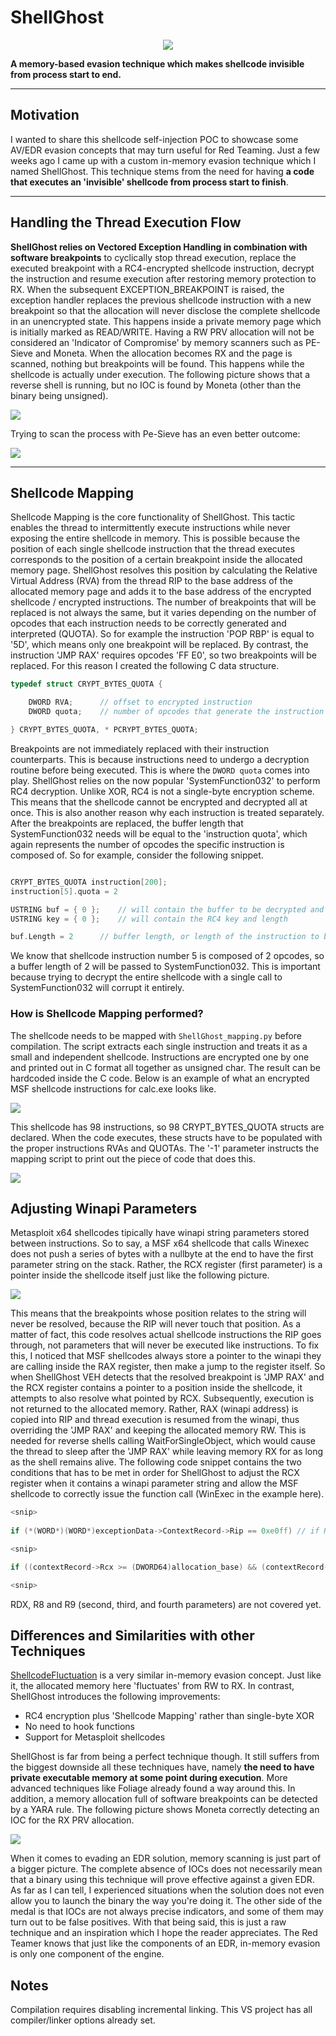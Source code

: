 # ShellGhost


<p align="center">
  <img src="pictures/logo.png">
</p>


__A memory-based evasion technique which makes shellcode invisible from process start to end.__

-----------------------------------------------------------------------------------------------------------------------------------------------------------------
## Motivation
I wanted to share this shellcode self-injection POC to showcase some AV/EDR evasion concepts that may turn useful for Red Teaming. Just a few weeks ago I came up with a custom in-memory evasion technique which I named ShellGhost. This technique stems from the need for having __a code that executes an 'invisible' shellcode from process start to finish__.


-----------------------------------------------------------------------------------------------------------------------------------------------------------------
## Handling the Thread Execution Flow
__ShellGhost relies on Vectored Exception Handling in combination with software breakpoints__ to cyclically stop thread execution, replace the executed breakpoint with a RC4-encrypted shellcode instruction, decrypt the instruction and resume execution after restoring memory protection to RX. When the subsequent EXCEPTION_BREAKPOINT is raised, the exception handler replaces the previous shellcode instruction with a new breakpoint so that the allocation will never disclose the complete shellcode in an unencrypted state. This happens inside a private memory page which is initially marked as READ/WRITE.
Having a RW PRV allocation will not be considered an 'Indicator of Compromise' by memory scanners such as PE-Sieve and Moneta. When the allocation becomes RX and the page is scanned, nothing but breakpoints will be found. This happens while the shellcode is actually under execution. The following picture shows that a reverse shell is running, but no IOC is found by Moneta (other than the binary being unsigned).


![](pictures/moneta_detection.png)


Trying to scan the process with Pe-Sieve has an even better outcome:


![](pictures/pe-sieve.png)


-----------------------------------------------------------------------------------------------------------------------------------------------------------------
## Shellcode Mapping
Shellcode Mapping is the core functionality of ShellGhost. This tactic enables the thread to intermittently execute instructions while never exposing the entire shellcode in memory. This is possible because the position of each single shellcode instruction that the thread executes corresponds to the position of a certain breakpoint inside the allocated memory page. ShellGhost resolves this position by calculating the Relative Virtual Address (RVA) from the thread RIP to the base address of the allocated memory page and adds it to the base address of the encrypted shellcode / encrypted instructions. The number of breakpoints that will be replaced is not always the same, but it varies depending on the number of opcodes that each instruction needs to be correctly generated and interpreted (QUOTA). So for example the instruction 'POP RBP' is equal to '5D', which means only one breakpoint will be replaced. By contrast, the instruction 'JMP RAX' requires opcodes 'FF E0', so two breakpoints will be replaced. For this reason I created the following C data structure.


```c
typedef struct CRYPT_BYTES_QUOTA {

	DWORD RVA;		// offset to encrypted instruction 
	DWORD quota;	// number of opcodes that generate the instruction

} CRYPT_BYTES_QUOTA, * PCRYPT_BYTES_QUOTA;
```

Breakpoints are not immediately replaced with their instruction counterparts. This is because instructions need to undergo a decryption routine before being executed. This is where the `DWORD quota` comes into play. ShellGhost relies on the now popular 'SystemFunction032' to perform RC4 decryption. Unlike XOR, RC4 is not a single-byte encryption scheme. This means that the shellcode cannot be encrypted and decrypted all at once. This is also another reason why each instruction is treated separately. After the breakpoints are replaced, the buffer length that SystemFunction032 needs will be equal to the 'instruction quota', which again represents the number of opcodes the specific instruction is composed of. So for example, consider the following snippet.


```c

CRYPT_BYTES_QUOTA instruction[200];
instruction[5].quota = 2

USTRING buf = { 0 }; 	// will contain the buffer to be decrypted and its length
USTRING key = { 0 }; 	// will contain the RC4 key and length

buf.Length = 2 		// buffer length, or length of the instruction to be decrypted

```

We know that shellcode instruction number 5 is composed of 2 opcodes, so a buffer length of 2 will be passed to SystemFunction032. This is important because trying to decrypt the entire shellcode with a single call to SystemFunction032 will corrupt it entirely.

### How is Shellcode Mapping performed?
The shellcode needs to be mapped with `ShellGhost_mapping.py` before compilation. The script extracts each single instruction and treats it as a small and independent shellcode. Instructions are encrypted one by one and printed out in C format all together as unsigned char. The result can be hardcoded inside the C code. Below is an example of what an encrypted MSF shellcode instructions for calc.exe looks like.


![](pictures/shellcode_mapping_1.png)


This shellcode has 98 instructions, so 98 CRYPT_BYTES_QUOTA structs are declared. When the code executes, these structs have to be populated with the proper instructions RVAs and QUOTAs. The '-1' parameter instructs the mapping script to print out the piece of code that does this.


![](pictures/shellcode_mapping_2.png)


## Adjusting Winapi Parameters
Metasploit x64 shellcodes tipically have winapi string parameters stored between instructions. So to say, a MSF x64 shellcode that calls Winexec does not push a series of bytes with a nullbyte at the end to have the first parameter string on the stack. Rather, the RCX register (first parameter) is a pointer inside the shellcode itself just like the following picture. 


![](pictures/msf_jmp_rax.png)


This means that the breakpoints whose position relates to the string will never be resolved, because the RIP will never touch that position. As a matter of fact, this code resolves actual shellcode instructions the RIP goes through, not parameters that will never be executed like instructions. To fix this, I noticed that MSF shellcodes always store a pointer to the winapi they are calling inside the RAX register, then make a jump to the register itself. So when ShellGhost VEH detects that the resolved breakpoint is 'JMP RAX' and the RCX register contains a pointer to a position inside the shellcode, it attempts to also resolve what pointed by RCX. Subsequently, execution is not returned to the allocated memory. Rather, RAX (winapi address) is copied into RIP and thread execution is resumed from the winapi, thus overriding the 'JMP RAX' and keeping the allocated memory RW. This is needed for reverse shells calling WaitForSingleObject, which would cause the thread to sleep after the 'JMP RAX' while leaving memory RX for as long as the shell remains alive. The following code snippet contains the two conditions that has to be met in order for ShellGhost to adjust the RCX register when it contains a winapi parameter string and allow the MSF shellcode to correctly issue the function call (WinExec in the example here).


```c
<snip>
	
if (*(WORD*)(WORD*)exceptionData->ContextRecord->Rip == 0xe0ff) // if RIP is 'JMP RAX'

<snip>

if ((contextRecord->Rcx >= (DWORD64)allocation_base) && (contextRecord->Rcx <= ((DWORD64)allocation_base + sizeof(sh)))) // if RCX is inside the allocation

<snip>
```

RDX, R8 and R9 (second, third, and fourth parameters) are not covered yet.


## Differences and Similarities with other Techniques
[ShellcodeFluctuation](https://github.com/mgeeky/ShellcodeFluctuation) is a very similar in-memory evasion concept. Just like it, the allocated memory here 'fluctuates' from RW to RX. In contrast, ShellGhost introduces the following improvements:

* RC4 encryption plus 'Shellcode Mapping' rather than single-byte XOR
* No need to hook functions
* Support for Metasploit shellcodes


ShellGhost is far from being a perfect technique though. It still suffers from the biggest downside all these techniques have, namely __the need to have private executable memory at some point during execution__. More advanced techniques like Foliage already found a way around this. In addition, a memory allocation full of software breakpoints can be detected by a YARA rule. The following picture shows Moneta correctly detecting an IOC for the RX PRV allocation.


![](pictures/moneta_detection_2.png)


When it comes to evading an EDR solution, memory scanning is just part of a bigger picture. The complete absence of IOCs does not necessarily mean that a binary using this technique will prove effective against a given EDR. As far as I can tell, I experienced situations when the solution does not even allow you to launch the binary the way you're doing it. The other side of the medal is that IOCs are not always precise indicators, and some of them may turn out to be false positives. With that being said, this is just a raw technique and an inspiration which I hope the reader appreciates. The Red Teamer knows that just like the components of an EDR, in-memory evasion is only one component of the engine.


## Notes
Compilation requires disabling incremental linking. This VS project has all compiler/linker options already set.